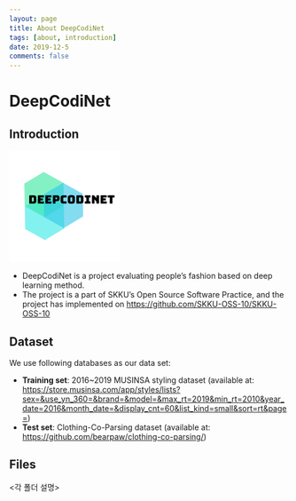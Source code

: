 ```yaml
---
layout: page
title: About DeepCodiNet
tags: [about, introduction]
date: 2019-12-5
comments: false
---
```


# DeepCodiNet

## Introduction

![logo_of_DeepCodiNet](/assets/img/logo.png)

* DeepCodiNet is a project evaluating people’s fashion based on deep learning method.
* The project is a part of SKKU’s Open Source Software Practice,
and the project has implemented on  https://github.com/SKKU-OSS-10/SKKU-OSS-10

## Dataset

 We use following databases as our data set:
* **Training set**: 2016~2019 MUSINSA styling dataset (available at: https://store.musinsa.com/app/styles/lists?sex=&use_yn_360=&brand=&model=&max_rt=2019&min_rt=2010&year_date=2016&month_date=&display_cnt=60&list_kind=small&sort=rt&page=)
* **Test set**: Clothing-Co-Parsing dataset (available at: https://github.com/bearpaw/clothing-co-parsing/)

## Files

<각 폴더 설명>





